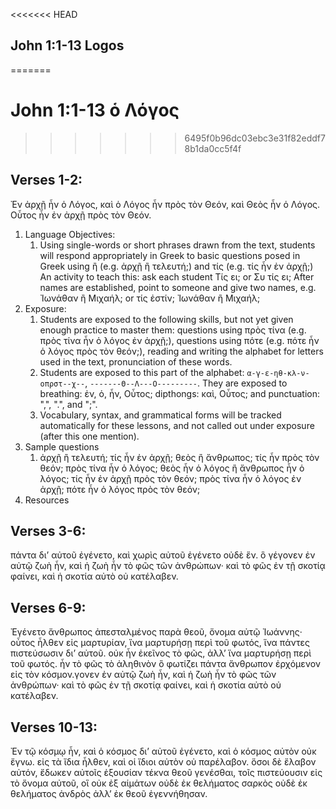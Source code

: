 <<<<<<< HEAD
## John 1:1-13 Logos
=======
# John 1:1-13 ὁ Λόγος
>>>>>>> 6495f0b96dc03ebc3e31f82eddf78b1da0cc5f4f

## Verses 1-2: 
Ἐν ἀρχῇ ἦν ὁ Λόγος, καὶ ὁ Λόγος ἦν πρὸς τὸν Θεόν, καὶ Θεὸς ἦν ὁ Λόγος. Οὗτος ἦν ἐν ἀρχῇ πρὸς τὸν Θεόν.

1. Language Objectives: 
    1. Using single-words or short phrases drawn from the text, students will respond appropriately in Greek to basic questions posed in Greek using ἢ (e.g. ἀρχῇ ἢ τελευτή;) and τίς (e.g. τίς ἦν ἐν ἀρχῇ;)  An activity to teach this: ask each student Τίς ει; or Συ τίς ει;  After names are established, point to someone and give two names, e.g. Ἰωνάθαν ἢ Μιχαήλ; or τίς ἐστίν; Ἰωνάθαν ἢ Μιχαήλ;
1. Exposure:
    1. Students are exposed to the following skills, but not yet given enough practice to master them: questions using πρὸς τίνα (e.g. πρὸς τίνα ἦν ὁ λόγος ἐν ἀρχῇ;), questions using πότε (e.g. πότε ἦν ὁ λόγος πρὸς τὸν θεόν;), reading and writing the alphabet for letters used in the text, pronunciation of these words.
    1. Students are exposed to this part of the alphabet: `α-γ-ε-ηθ-κλ-ν-οπρστ--χ--`, `-------Θ--Λ---Ο---------`. They are exposed to breathing: ἐν, ὁ, ἦν, Οὗτος; dipthongs: καὶ, Οὗτος; and punctuation: ",", ".", and ";".    
    1. Vocabulary, syntax, and grammatical forms will be tracked automatically for these lessons, and not called out under exposure (after this one mention).
1. Sample questions
    1. ἀρχῇ ἢ τελευτή; τίς ἦν ἐν ἀρχῇ; θεὸς ἢ ἄνθρωπος; τίς ἦν πρὸς τὸν θεόν; πρὸς τίνα ἦν ὁ λόγος; θεὸς ἦν ὁ λόγος ἢ ἄνθρωπος ἦν ὁ λόγος; τίς ἦν ἐν ἀρχῇ πρὸς τὸν θεόν; πρὸς τίνα ἦν ὁ λόγος ἐν ἀρχῇ; πότε ἦν ὁ λόγος πρὸς τὸν θεόν;
1. Resources

## Verses 3-6: 
πάντα δι’ αὐτοῦ ἐγένετο, καὶ χωρὶς αὐτοῦ ἐγένετο οὐδὲ ἕν. ὃ γέγονεν ἐν αὐτῷ ζωὴ ἦν, καὶ ἡ ζωὴ ἦν τὸ φῶς τῶν ἀνθρώπων· καὶ τὸ φῶς ἐν τῇ σκοτίᾳ φαίνει, καὶ ἡ σκοτία αὐτὸ οὐ κατέλαβεν.
## Verses 6-9: 
Ἐγένετο ἄνθρωπος ἀπεσταλμένος παρὰ θεοῦ, ὄνομα αὐτῷ Ἰωάννης· οὗτος ἦλθεν εἰς μαρτυρίαν, ἵνα μαρτυρήσῃ περὶ τοῦ φωτός, ἵνα πάντες πιστεύσωσιν δι’ αὐτοῦ. οὐκ ἦν ἐκεῖνος τὸ φῶς, ἀλλ’ ἵνα μαρτυρήσῃ περὶ τοῦ φωτός. ἦν τὸ φῶς τὸ ἀληθινὸν ὃ φωτίζει πάντα ἄνθρωπον ἐρχόμενον εἰς τὸν κόσμον.γονεν ἐν αὐτῷ ζωὴ ἦν, καὶ ἡ ζωὴ ἦν τὸ φῶς τῶν ἀνθρώπων· καὶ τὸ φῶς ἐν τῇ σκοτίᾳ φαίνει, καὶ ἡ σκοτία αὐτὸ οὐ κατέλαβεν. 
## Verses 10-13: 
Ἐν τῷ κόσμῳ ἦν, καὶ ὁ κόσμος δι’ αὐτοῦ ἐγένετο, καὶ ὁ κόσμος αὐτὸν οὐκ ἔγνω. εἰς τὰ ἴδια ἦλθεν, καὶ οἱ ἴδιοι αὐτὸν οὐ παρέλαβον. ὅσοι δὲ ἔλαβον αὐτόν, ἔδωκεν αὐτοῖς ἐξουσίαν τέκνα θεοῦ γενέσθαι, τοῖς πιστεύουσιν εἰς τὸ ὄνομα αὐτοῦ, οἳ οὐκ ἐξ αἱμάτων οὐδὲ ἐκ θελήματος σαρκὸς οὐδὲ ἐκ θελήματος ἀνδρὸς ἀλλ’ ἐκ θεοῦ ἐγεννήθησαν.
    
